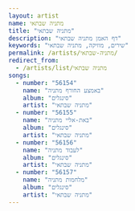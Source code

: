 ```yaml
---
layout: artist
name: מתניה שבתאי
title: "מתניה שבתאי"
description: "דף האמן מתניה שבתאי"
keywords: "שירים, מוזיקה, מתניה שבתאי"
permalink: /artists/מתניה-שבתאי/
redirect_from:
  - /artists/list/מתניה שבתאי
songs:
  - number: "56154"
    name: "באמצע החורף מתניה"
    album: "סינגלים"
    artist: "מתניה שבתאי"
  - number: "56155"
    name: "באת-אליי מתניה"
    album: "סינגלים"
    artist: "מתניה שבתאי"
  - number: "56156"
    name: "לעבוד מתניה"
    album: "סינגלים"
    artist: "מתניה שבתאי"
  - number: "56157"
    name: "מלחמות מתניה"
    album: "סינגלים"
    artist: "מתניה שבתאי"
---
```

